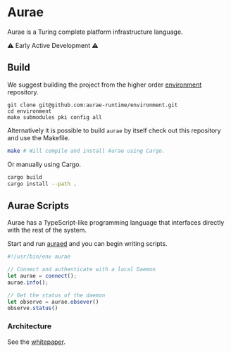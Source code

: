 # Aurae

Aurae is a Turing complete platform infrastructure language.

⚠️ Early Active Development ⚠️

## Build

We suggest building the project from the higher order [environment](https://github.com/aurae-runtime/environment) repository.

```
git clone git@github.com:aurae-runtime/environment.git
cd environment
make submodules pki config all
```

Alternatively it is possible to build `aurae` by itself check out this repository and use the Makefile.

```bash
make # Will compile and install Aurae using Cargo.
```

Or manually using Cargo. 

```bash
cargo build 
cargo install --path .
```

## Aurae Scripts

Aurae has a TypeScript-like programming language that interfaces directly with the rest of the system.

Start and run [auraed](https://github.com/aurae-runtime/auraed) and you can begin writing scripts.

```typescript
#!/usr/bin/env aurae

// Connect and authenticate with a local Daemon
let aurae = connect();
aurae.info();

// Get the status of the daemon
let observe = aurae.obsever()
observe.status()
```
### Architecture 

See the [whitepaper](https://docs.google.com/document/d/1dA591eipsgWeAlaSwbYNQtAQaES243IIqXPAfKhJSjU/edit#heading=h.vknhjb3d4yfc).

